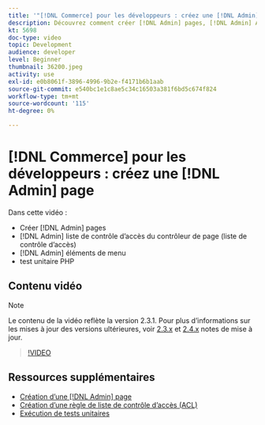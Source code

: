 ```yaml
---
title: '"[!DNL Commerce] pour les développeurs : créez une [!DNL Admin] page"'
description: Découvrez comment créer [!DNL Admin] pages, [!DNL Admin] ACL du contrôleur de page (liste de contrôle d’accès) et effectuer des tests unitaires.
kt: 5698
doc-type: video
topic: Development
audience: developer
level: Beginner
thumbnail: 36200.jpeg
activity: use
exl-id: e0b8061f-3896-4996-9b2e-f4171b6b1aab
source-git-commit: e540bc1e1c8ae5c34c16503a381f6bd5c674f824
workflow-type: tm+mt
source-wordcount: '115'
ht-degree: 0%

---
```


# [!DNL Commerce] pour les développeurs : créez une [!DNL Admin] page

Dans cette vidéo :

- Créer [!DNL Admin] pages
- [!DNL Admin] liste de contrôle d’accès du contrôleur de page (liste de contrôle d’accès)
- [!DNL Admin] éléments de menu
- test unitaire PHP

## Contenu vidéo

>[!NOTE]
>
>Le contenu de la vidéo reflète la version 2.3.1. Pour plus d’informations sur les mises à jour des versions ultérieures, voir [ 2.3.x](https://devdocs.magento.com/guides/v2.3/release-notes/bk-release-notes.html) et [2.4.x](https://devdocs.magento.com/guides/v2.4/release-notes/bk-release-notes.html) notes de mise à jour.

>[!VIDEO](https://video.tv.adobe.com/v/36200?quality=12&learn=on)

## Ressources supplémentaires

- [Création d’une [!DNL Admin] page](https://devdocs.magento.com/guides/v2.4/ext-best-practices/extension-coding/example-module-adminpage.html)
- [Création d’une règle de liste de contrôle d’accès (ACL)](https://devdocs.magento.com/guides/v2.4/ext-best-practices/tutorials/create-access-control-list-rule.html)
- [Exécution de tests unitaires](https://devdocs.magento.com/guides/v2.4/test/unit/unit_test_execution.html)
